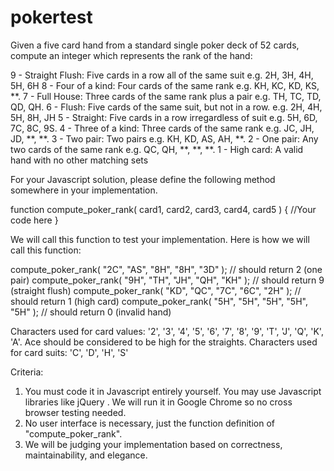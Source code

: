 # pokertest

Given a five card hand from a standard single poker deck of 52 cards, compute an integer which represents the rank of the hand:
 
9 - Straight Flush: Five cards in a row all of the same suit e.g. 2H, 3H, 4H, 5H, 6H
8 - Four of a kind: Four cards of the same rank e.g. KH, KC, KD, KS, **.
7 - Full House: Three cards of the same rank plus a pair e.g. TH, TC, TD, QD, QH.
6 - Flush: Five cards of the same suit, but not in a row. e.g. 2H, 4H, 5H, 8H, JH
5 - Straight: Five cards in a row irregardless of suit e.g. 5H, 6D, 7C, 8C, 9S.
4 - Three of a kind: Three cards of the same rank e.g. JC, JH, JD, **, **.
3 - Two pair: Two pairs e.g. KH, KD, AS, AH, **.
2 - One pair: Any two cards of the same rank e.g. QC, QH, **, **, **.
1 - High card: A valid hand with no other matching sets
   
For your Javascript solution, please define the following method somewhere in your implementation.
 
function compute_poker_rank( card1, card2, card3, card4, card5 )
{
//Your code here
}
 
We will call this function to test your implementation. Here is how we will call this function:
 
compute_poker_rank( "2C", "AS", "8H", "8H", "3D" ); // should return 2 (one pair)
compute_poker_rank( "9H", "TH", "JH", "QH", "KH" ); // should return 9 (straight flush)
compute_poker_rank( "KD", "QC", "7C", "6C", "2H" ); // should return 1 (high card)
compute_poker_rank( "5H", "5H", "5H", "5H", "5H" ); // should return 0 (invalid hand)
 
Characters used for card values: '2', '3', '4', '5', '6', '7', '8', '9', 'T', 'J', 'Q', 'K', 'A'.  Ace should be considered to be high for the straights.
Characters used for card suits: 'C', 'D', 'H', 'S'
 
Criteria:
1. You must code it in Javascript entirely yourself. You may use Javascript libraries like jQuery . We will run it in Google Chrome so no cross browser testing needed.
2. No user interface is necessary, just the function definition of "compute_poker_rank".
3. We will be judging your implementation based on correctness, maintainability, and elegance.